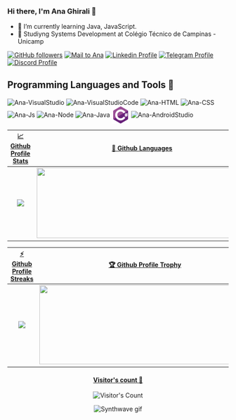 ### Hi there, I'm Ana Ghirali 👋

- 🌱 I’m currently learning Java, JavaScript.
- 📖 Studiyng Systems Development at Colégio Técnico de Campinas - Unicamp


[<img alt="GitHub followers" src="https://img.shields.io/github/followers/Anaghirali?label=Follow&style=social" height="22" title="Follow me"/>][github]
[<img alt="Mail to Ana" src="https://img.shields.io/badge/-Gmail-c14438?style=flat&logo=Gmail&logoColor=white" height="22" title="Anaghirali@gmail.com" />][email]
[<img alt="Linkedin Profile" src="https://img.shields.io/badge/-LinkedIn-blue?style=flat-square&logo=Linkedin&logoColor=white&link=https://www.linkedin.com/in/Anaghirali" height="22" />][linkedin]
[<img alt="Telegram Profile" src="https://img.shields.io/badge/-Telegram-black?style=flat-square&logo=Telegram&link=https://www.linkedin.com/in/Anaghirali" height="22" />][telegram] 
[<img alt="Discord Profile" src="https://img.shields.io/badge/Discord-7289DA?style=for-the-badge&logo=discord&logoColor=white&link=dsc.bio/Anaghirali" height="22" />][discord]

[github]: https://github.com/Anaghirali
[linkedin]:www.linkedin.com/in/Anaghirali
[email]: mailto:anaghirali@gmail.com
[telegram]: https://t.me/Anaghirali
[discord]: https://dsc.bio/Anaghirali


## Programming Languages and Tools 🚀

<div style="display: inline_block"> 
  
  <img align="center" alt="Ana-VisualStudio" width="40" src="https://img.icons8.com/fluency/50/000000/visual-studio-2019.png">
  <img align="center" alt="Ana-VisualStudioCode" width="40" src="https://img.icons8.com/color/48/000000/visual-studio-code-2019.png">
  <img align="center" alt="Ana-HTML" width="40" src="https://cdn.jsdelivr.net/gh/devicons/devicon/icons/html5/html5-original.svg">
  <img align="center" alt="Ana-CSS" width="40" src="https://cdn.jsdelivr.net/gh/devicons/devicon/icons/css3/css3-original.svg">
  <img align="center" alt="Ana-Js" width="40" src="https://img.icons8.com/color/240/000000/javascript.png">
  <img align="center" alt="Ana-Node" width="40" src="https://img.icons8.com/color/240/000000/nodejs.png">
  <img align="center" alt="Ana-Java" width="40" src="https://cdn.jsdelivr.net/gh/devicons/devicon/icons/java/java-original-wordmark.svg">
  <img align="center" alt="Ana-CSharp" width="40" src="https://raw.githubusercontent.com/devicons/devicon/master/icons/csharp/csharp-original.svg">
  <img align="center" alt="Ana-AndroidStudio" width="40" src="https://cdn.jsdelivr.net/gh/devicons/devicon/icons/androidstudio/androidstudio-original.svg">

</div>

| [📈 Github Profile Stats](https://github.com/anuraghazra/github-readme-stats#github-stats-card) | [📓 Github Languages](https://github.com/anuraghazra/github-readme-stats#top-languages-card) |
| :---: | :---: |
| <img height="180" src="https://github-readme-stats.vercel.app/api?username=Anaghirali&show_icons=true&theme=highcontrast" /> | <img height="160" width="480"  src="https://github-readme-stats.vercel.app/api/top-langs/?username=Anaghirali&theme=highcontrast&layout=compact" /> |

| [⚡️ Github Profile Streaks](https://github.com/DenverCoder1/github-readme-streak-stats#github-readme-streak-stats) | [🏆 Github Profile Trophy](https://github.com/ryo-ma/github-profile-trophy#github-profile-trophy)
| :---: | :---: |
| <img height="180" src="https://github-readme-streak-stats.herokuapp.com?user=Anaghirali&theme=highcontrast&date_format=M%20j%5B%2C%20Y%5D&ring=DD0000&currStreakNum=DDC900&fire=DD0000&currStreakLabel=DDC900&sideLabels=00DDD6" /> | <img height="180" width="480" src="https://github-profile-trophy.vercel.app/?username=Anaghirali&theme=juicyfresh&row=2&column=5&margin-w=15&margin-h=15&rank=SECRET,SSS,SS,S,AAA,AA,A,B,C" /> |


<div align="center">

[<h4>Visitor's count 👀</h4>](https://dev.to/ryanlanciaux/visitor-count-on-your-github-profile-with-one-line-of-markdown-593g)
<img src="https://profile-counter.glitch.me/Anaghirali/count.svg" alt="Visitor's Count" title="Visitor's Count"/>

<img src="https://i.pinimg.com/originals/84/9a/3d/849a3d5dc8097ab17fe0692dcfe3db55.gif" alt="Synthwave gif" >


</div>
